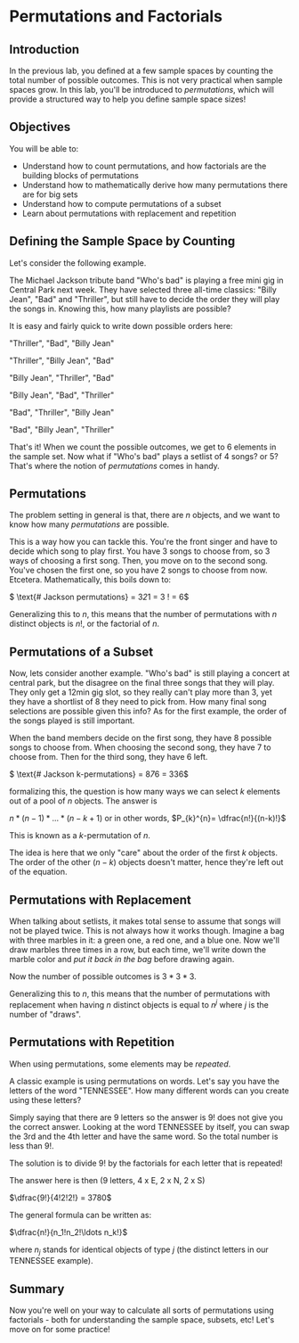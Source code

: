 
# Permutations and Factorials



## Introduction

In the previous lab, you defined at a few sample spaces by counting the total number of possible outcomes. This is not very practical when sample spaces grow. In this lab, you'll be introduced to *permutations*, which will provide a structured way to help you define sample space sizes!

## Objectives

You will be able to: 
- Understand how to count permutations, and how factorials are the building blocks of permutations
- Understand how to mathematically derive how many permutations there are for big sets
- Understand how to compute permutations of a subset
- Learn about permutations with replacement and repetition

## Defining the Sample Space by Counting

Let's consider the following example.

The Michael Jackson tribute band "Who's bad" is playing a free mini gig in Central Park next week. They have selected three all-time classics: "Billy Jean", "Bad" and "Thriller", but still have to decide the order they will play the songs in. Knowing this, how many playlists are possible?

It is easy and fairly quick to write down possible orders here:

"Thriller", "Bad", "Billy Jean"

"Thriller", "Billy Jean", "Bad"

"Billy Jean", "Thriller", "Bad"

"Billy Jean", "Bad", "Thriller"

"Bad", "Thriller", "Billy Jean"

"Bad", "Billy Jean", "Thriller"

That's it! When we count the possible outcomes, we get to 6 elements in the sample set. Now what if "Who's bad" plays a setlist of 4 songs? or 5? That's where the notion of *permutations* comes in handy.


## Permutations

The problem setting in general is that, there are $n$ objects, and we want to know how many *permutations* are possible.

This is a way how you can tackle this. You're the front singer and have to decide which song to play first. You have 3 songs to choose from, so 3 ways of choosing a first song. Then, you move on to the second song. You've chosen the first one, so you have 2 songs to choose from now. Etcetera. Mathematically, this boils down to:

 $ \text{# Jackson permutations} = 3*2*1 = 3 ! = 6$

Generalizing this to $n$, this means that the number of permutations with $n$ distinct objects is $n!$, or the factorial of $n$.

## Permutations of a Subset

Now, lets consider another example. "Who's bad" is still playing a concert at central park, but the disagree on the final three songs that they will play. They only get a 12min gig slot, so they really can't play more than 3, yet they have a shortlist of 8 they need to pick from. How many final song selections are possible given this info? As for the first example, the order of the songs played is still important.

When the band members decide on the first song, they have 8 possible songs to choose from. When choosing the second song, they have 7 to choose from. Then for the third song, they have 6 left.

 $ \text{# Jackson k-permutations} = 8*7*6 = 336$

formalizing this, the question is how many ways we can select $k$ elements out of a pool of $n$ objects. The answer is 

$n*(n-1)*...*(n-k+1)$ or in other words, $P_{k}^{n}= \dfrac{n!}{(n-k)!}$

This is known as a $k$-permutation of $n$.

The idea is here that we only "care" about the order of the first $k$ objects. The order of the other $(n-k)$ objects doesn't matter, hence they're left out of the equation.

## Permutations with Replacement

When talking about setlists, it makes total sense to assume that songs will not be played twice. This is not always how it works though. Imagine a bag with three marbles in it: a green one, a red one, and a blue one. Now we'll draw marbles three times in a row, but each time, we'll write down the marble color and *put it back in the bag* before drawing again.

Now the number of possible outcomes is $3 * 3 * 3$.

Generalizing this to $n$, this means that the number of permutations with replacement when having $n$ distinct objects is equal to $n^j$ where $j$ is the number of "draws".

## Permutations with Repetition

When using permutations, some elements may be *repeated*.

A classic example is using permutations on words. Let's say you have the letters of the word "TENNESSEE". How many different words can you create using these letters?

Simply saying that there are 9 letters so the answer is $9!$ does not give you the correct answer. Looking at the word TENNESSEE by itself, you can swap the 3rd and the 4th letter and have the same word. So the total number is less than $9!$.

The solution is to divide $9!$ by the factorials for each letter that is repeated!

The answer here is then (9 letters, 4 x E, 2 x N, 2 x S)

$\dfrac{9!}{4!2!2!} = 3780$

The general formula can be written as:

$\dfrac{n!}{n_1!n_2!\ldots n_k!}$

where $n_j$ stands for identical objects of type $j$ (the distinct letters in our TENNESSEE example). 

## Summary

Now you're well on your way to calculate all sorts of permutations using factorials - both for understanding the sample space, subsets, etc! Let's move on for some practice!
